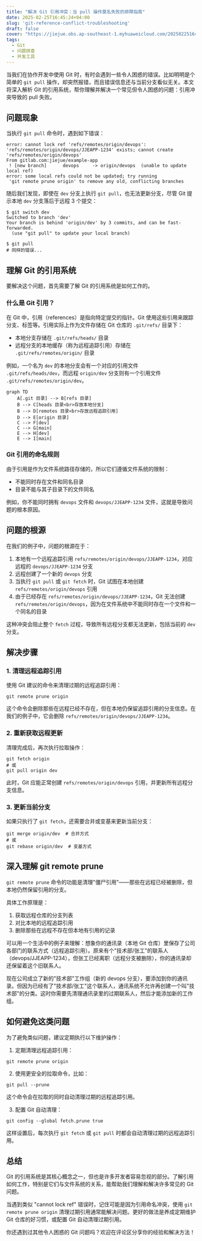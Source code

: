 ```yaml
---
title: "解决 Git 引用冲突：当 pull 操作莫名失败的排障指南"
date: 2025-02-25T16:45:24+04:00
slug: 'git-reference-conflict-troubleshooting'
draft: false
cover: "https://jiejue.obs.ap-southeast-1.myhuaweicloud.com/20250225164831752.webp"
tags:
  - Git
  - 问题排查
  - 开发工具
---
```


当我们在协作开发中使用 Git 时，有时会遇到一些令人困惑的错误。比如明明是个简单的 `git pull` 操作，却突然报错，而且错误信息还与当前分支看似无关。本文将深入解析 Git 的引用系统，帮你理解并解决一个常见但令人困惑的问题：引用冲突导致的 pull 失败。

<!--more-->

## 问题现象

当执行 `git pull` 命令时，遇到如下错误：

```shell
error: cannot lock ref 'refs/remotes/origin/devops': 'refs/remotes/origin/devops/JJEAPP-1234' exists; cannot create 'refs/remotes/origin/devops'
From gitlab.com:jiejue/example-app
 ! [new branch]      devops     -> origin/devops  (unable to update local ref)
error: some local refs could not be updated; try running
 'git remote prune origin' to remove any old, conflicting branches
```

随后我们发现，即使在 `dev` 分支上执行 `git pull`，也无法更新分支，尽管 Git 提示本地 `dev` 分支落后于远程 3 个提交：

```shell
$ git switch dev
Switched to branch 'dev'
Your branch is behind 'origin/dev' by 3 commits, and can be fast-forwarded.
  (use "git pull" to update your local branch)

$ git pull
# 同样的错误...
```

## 理解 Git 的引用系统

要解决这个问题，首先需要了解 Git 的引用系统是如何工作的。

### 什么是 Git 引用？

在 Git 中，引用（references）是指向特定提交的指针。Git 使用这些引用来跟踪分支、标签等。引用实际上作为文件存储在 Git 仓库的 `.git/refs/` 目录下：

- 本地分支存储在 `.git/refs/heads/` 目录
- 远程分支的本地缓存（称为远程追踪引用）存储在 `.git/refs/remotes/origin/` 目录

例如，一个名为 `dev` 的本地分支会有一个对应的引用文件 `.git/refs/heads/dev`，而远程 `origin/dev` 分支则有一个引用文件 `.git/refs/remotes/origin/dev`。

```mermaid
graph TD
    A[.git 目录] --> B[refs 目录]
    B --> C[heads 目录<br>存放本地分支]
    B --> D[remotes 目录<br>存放远程追踪引用]
    D --> E[origin 目录]
    C --> F[dev]
    C --> G[main]
    E --> H[dev]
    E --> I[main]
```

### Git 引用的命名规则

由于引用是作为文件系统路径存储的，所以它们遵循文件系统的限制：

- 不能同时存在文件和同名目录
- 目录不能与其子目录下的文件同名

例如，你不能同时拥有 `devops` 文件和 `devops/JJEAPP-1234` 文件，这就是导致问题的根本原因。

## 问题的根源

在我们的例子中，问题的根源在于：

1. 本地有一个远程追踪引用 `refs/remotes/origin/devops/JJEAPP-1234`，对应远程的 `devops/JJEAPP-1234` 分支
2. 远程创建了一个新的 `devops` 分支
3. 当执行 `git pull` 或 `git fetch` 时，Git 试图在本地创建 `refs/remotes/origin/devops` 引用
4. 由于已经存在 `refs/remotes/origin/devops/JJEAPP-1234`，Git 无法创建 `refs/remotes/origin/devops`，因为在文件系统中不能同时存在一个文件和一个同名的目录

这种冲突会阻止整个 `fetch` 过程，导致所有远程分支都无法更新，包括当前的 `dev` 分支。

## 解决步骤

### 1. 清理远程追踪引用

使用 Git 建议的命令来清理过期的远程追踪引用：

```shell
git remote prune origin
```

这个命令会删除那些在远程已经不存在，但在本地仍保留追踪引用的分支信息。在我们的例子中，它会删除 `refs/remotes/origin/devops/JJEAPP-1234`。

### 2. 重新获取远程更新

清理完成后，再次执行拉取操作：

```shell
git fetch origin
# 或
git pull origin dev
```

此时，Git 应能正常创建 `refs/remotes/origin/devops` 引用，并更新所有远程分支信息。

### 3. 更新当前分支

如果只执行了 `git fetch`，还需要合并或变基来更新当前分支：

```shell
git merge origin/dev  # 合并方式
# 或
git rebase origin/dev  # 变基方式
```

## 深入理解 git remote prune

`git remote prune` 命令的功能是清理"僵尸引用"——那些在远程已经被删除，但本地仍然保留引用的分支。

具体工作原理是：
1. 获取远程仓库的分支列表
2. 对比本地的远程追踪引用
3. 删除那些在远程不存在但本地有引用的记录

可以用一个生活中的例子来理解：想象你的通讯录（本地 Git 仓库）里保存了公司各部门的联系方式（远程追踪引用）。原来有个"技术部/张工"的联系人（devops/JJEAPP-1234），但张工已经离职（远程分支被删除），你的通讯录却还保留着这个旧联系人。

现在公司成立了新的"技术部"工作组（新的 devops 分支），要添加到你的通讯录。但因为已经有了"技术部/张工"这个联系人，通讯系统不允许再创建一个叫"技术部"的分类。这时你需要先清理通讯录里的过期联系人，然后才能添加新的工作组。

## 如何避免这类问题

为了避免类似问题，建议定期执行以下维护操作：

1. 定期清理远程追踪引用：
```shell
git remote prune origin
```

2. 使用更安全的拉取命令，比如：
```shell
git pull --prune
```
这个命令会在拉取的同时自动清理过期的远程追踪引用。

3. 配置 Git 自动清理：
```shell
git config --global fetch.prune true
```
这样设置后，每次执行 `git fetch` 或 `git pull` 时都会自动清理过期的远程追踪引用。

## 总结

Git 的引用系统是其核心概念之一，但也是许多开发者容易忽视的部分。了解引用如何工作，特别是它们与文件系统的关系，能帮助我们理解和解决许多常见的 Git 问题。

当遇到类似 "cannot lock ref" 错误时，记住可能是因为引用命名冲突，使用 `git remote prune origin` 清理过期引用通常能解决问题。更好的做法是养成定期维护 Git 仓库的好习惯，或配置 Git 自动清理过期引用。

你还遇到过其他令人困惑的 Git 问题吗？欢迎在评论区分享你的经验和解决方法！
